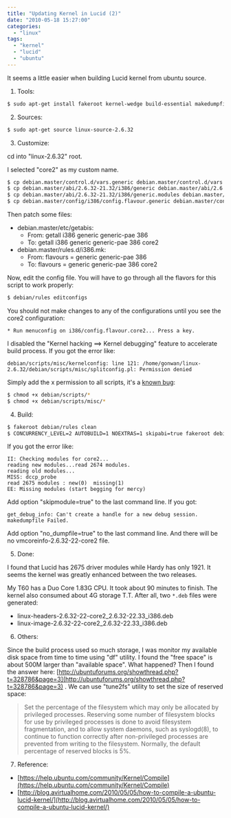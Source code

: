 ```yaml
---
title: "Updating Kernel in Lucid (2)"
date: "2010-05-18 15:27:00"
categories: 
  - "linux"
tags: 
  - "kernel"
  - "lucid"
  - "ubuntu"
---
```


It seems a little easier when building Lucid kernel from ubuntu source.

1. Tools:

```bash
$ sudo apt-get install fakeroot kernel-wedge build-essential makedumpfile kernel-package
```

2. Sources:

```bash
$ sudo apt-get source linux-source-2.6.32
```

3. Customize:

cd into "linux-2.6.32" root.

I selected "core2" as my custom name.

```bash
$ cp debian.master/control.d/vars.generic debian.master/control.d/vars.core2
$ cp debian.master/abi/2.6.32-21.32/i386/generic debian.master/abi/2.6.32-21.32/i386/core2
$ cp debian.master/abi/2.6.32-21.32/i386/generic.modules debian.master/abi/2.6.32-21.32/i386/core2.modules
$ cp debian.master/config/i386/config.flavour.generic debian.master/config/i386/config.flavour.core2
```

Then patch some files:

- debian.master/etc/getabis:
  - From: getall i386 generic generic-pae 386
  - To: getall i386 generic generic-pae 386 core2
- debian.master/rules.d/i386.mk:
  - From: flavours = generic generic-pae 386
  - To: flavours = generic generic-pae 386 core2

Now, edit the config file. You will have to go through all the flavors for this script to work properly:

```bash
$ debian/rules editconfigs
```

You should not make changes to any of the configurations until you see the core2 configuration:

```
* Run menuconfig on i386/config.flavour.core2... Press a key.
```

I disabled the "Kernel hacking ==> Kernel debugging" feature to accelerate build process. If you got the error like:

```
debian/scripts/misc/kernelconfig: line 121: /home/gonwan/linux-2.6.32/debian/scripts/misc/splitconfig.pl: Permission denied
```

Simply add the x permission to all scripts, it's a [known bug](https://bugs.launchpad.net/ubuntu/+source/linux/+bug/273437):

```bash
$ chmod +x debian/scripts/*
$ chmod +x debian/scripts/misc/*
```

4. Build:

```bash
$ fakeroot debian/rules clean
$ CONCURRENCY_LEVEL=2 AUTOBUILD=1 NOEXTRAS=1 skipabi=true fakeroot debian/rules binary-core2
```

If you got the error like:

```
II: Checking modules for core2...
reading new modules...read 2674 modules.
reading old modules...
MISS: dccp_probe
read 2675 modules : new(0)  missing(1)
EE: Missing modules (start begging for mercy)
```

Add option "skipmodule=true" to the last command line. If you got:

```
get_debug_info: Can't create a handle for a new debug session.
makedumpfile Failed.
```

Add option "no_dumpfile=true" to the last command line. And there will be no vmcoreinfo-2.6.32-22-core2 file.

5. Done:

I found that Lucid has 2675 driver modules while Hardy has only 1921. It seems the kernel was greatly enhanced between the two releases.

My T60 has a Duo Core 1.83G CPU. It took about 90 minutes to finish. The kernel also consumed about 4G storage T.T. After all, two `*.deb` files were generated:
- linux-headers-2.6.32-22-core2_2.6.32-22.33_i386.deb
- linux-image-2.6.32-22-core2_2.6.32-22.33_i386.deb

6. Others:

Since the build process used so much storage, I was monitor my available disk space from time to time using "df" utility. I found the "free space" is about 500M larger than "available space". What happened? Then I found the answer here: [http://ubuntuforums.org/showthread.php?t=328786&page=3](http://ubuntuforums.org/showthread.php?t=328786&page=3) . We can use "tune2fs" utility to set the size of reserved space:

> Set the percentage of the filesystem which may only be allocated by privileged processes. Reserving some number of filesystem blocks for use by privileged processes is done to avoid filesystem fragmentation, and to allow system daemons, such as syslogd(8), to continue to function correctly after non-privileged processes are prevented from writing to the filesystem. Normally, the default percentage of reserved blocks is 5%.

7. Reference:
- [https://help.ubuntu.com/community/Kernel/Compile](https://help.ubuntu.com/community/Kernel/Compile)
- [http://blog.avirtualhome.com/2010/05/05/how-to-compile-a-ubuntu-lucid-kernel/](http://blog.avirtualhome.com/2010/05/05/how-to-compile-a-ubuntu-lucid-kernel/)
